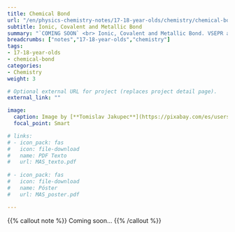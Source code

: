 ```yaml
---
title: Chemical Bond
url: "/en/physics-chemistry-notes/17-18-year-olds/chemistry/chemical-bond"
subtitle: Ionic, Covalent and Metallic Bond
summary: "`COMING SOON` <br> Ionic, Covalent and Metallic Bond. VSEPR and VB Theories."
breadcrumbs: ["notes","17-18-year-olds","chemistry"]
tags:
- 17-18-year-olds
- chemical-bond
categories:
- Chemistry
weight: 3

# Optional external URL for project (replaces project detail page).
external_link: ""

image:
  caption: Image by [**Tomislav Jakupec**](https://pixabay.com/es/users/tommyvideo-3092371/) on [Pixabay](https://pixabay.com/es/)
  focal_point: Smart

# links:
# - icon_pack: fas
#   icon: file-download
#   name: PDF Texto
#   url: MAS_texto.pdf
  
# - icon_pack: fas
#   icon: file-download
#   name: Póster
#   url: MAS_poster.pdf

---
```


{{% callout note %}}
Coming soon...
{{% /callout %}}

